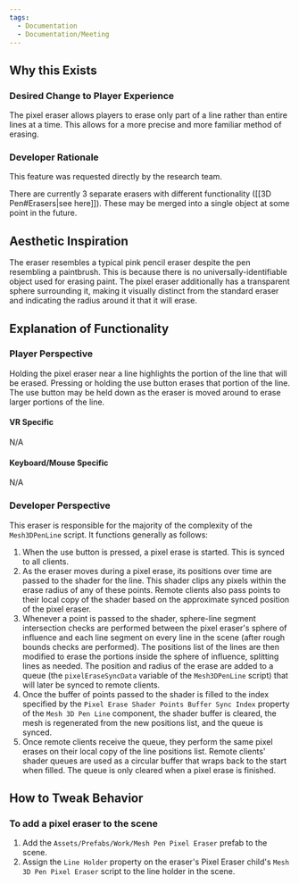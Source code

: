 ```yaml
---
tags:
  - Documentation
  - Documentation/Meeting
---
```

## Why this Exists
### Desired Change to Player Experience
The pixel eraser allows players to erase only part of a line rather than entire lines at a time. This allows for a more precise and more familiar method of erasing.
### Developer Rationale
This feature was requested directly by the research team. 

There are currently 3 separate erasers with different functionality ([[3D Pen#Erasers|see here]]). These may be merged into a single object at some point in the future.
## Aesthetic Inspiration
The eraser resembles a typical pink pencil eraser despite the pen resembling a paintbrush. This is because there is no universally-identifiable object used for erasing paint. The pixel eraser additionally has a transparent sphere surrounding it, making it visually distinct from the standard eraser and indicating the radius around it that it will erase.
## Explanation of Functionality
### Player Perspective
Holding the pixel eraser near a line highlights the portion of the line that will be erased. Pressing or holding the use button erases that portion of the line. The use button may be held down as the eraser is moved around to erase larger portions of the line.
#### VR Specific
N/A
#### Keyboard/Mouse Specific
N/A
### Developer Perspective
This eraser is responsible for the majority of the complexity of the `Mesh3DPenLine` script. It functions generally as follows:
1. When the use button is pressed, a pixel erase is started. This is synced to all clients.
2. As the eraser moves during a pixel erase, its positions over time are passed to the shader for the line. This shader clips any pixels within the erase radius of any of these points. Remote clients also pass points to their local copy of the shader based on the approximate synced position of the pixel eraser.
3. Whenever a point is passed to the shader, sphere-line segment intersection checks are performed between the pixel eraser's sphere of influence and each line segment on every line in the scene (after rough bounds checks are performed). The positions list of the lines are then modified to erase the portions inside the sphere of influence, splitting lines as needed. The position and radius of the erase are added to a queue (the `pixelEraseSyncData` variable of the `Mesh3DPenLine` script) that will later be synced to remote clients.
4. Once the buffer of points passed to the shader is filled to the index specified by the `Pixel Erase Shader Points Buffer Sync Index` property of the `Mesh 3D Pen Line` component, the shader buffer is cleared, the mesh is regenerated from the new positions list, and the queue is synced.
5. Once remote clients receive the queue, they perform the same pixel erases on their local copy of the line positions list. Remote clients' shader queues are used as a circular buffer that wraps back to the start when filled. The queue is only cleared when a pixel erase is finished.
## How to Tweak Behavior
### To add a pixel eraser to the scene
1. Add the `Assets/Prefabs/Work/Mesh Pen Pixel Eraser` prefab to the scene.
2. Assign the `Line Holder` property on the eraser's Pixel Eraser child's `Mesh 3D Pen Pixel Eraser` script to the line holder in the scene.